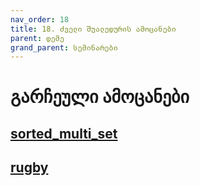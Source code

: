 ```yaml
---
nav_order: 18
title: 18. ძველი შუალედურის ამოცანები
parent: დემე
grand_parent: სემინარები
---
```


# გარჩეული ამოცანები

## [sorted_multi_set](../../../../exercises/midterms/sorted_multi_set)

## [rugby](../../../../exercises/midterms/bits_rugby/)
